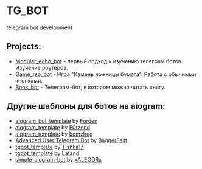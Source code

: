 # TG_BOT
telegram bot development

## Projects:

* [Modular_echo_bot](https://github.com/SergeyObukhov/tg_bot/blob/master/modular_echo_bot) - первый подход к изучению телеграм ботов. Изучение роутеров.
* [Game_rsp_bot](https://github.com/SergeyObukhov/tg_bot/blob/master/game_rsp_bot) - Игра "Камень ножницы бумага". Работа с обычными кнопками.
* [Book_bot](https://github.com/SergeyObukhov/tg_bot/blob/master/book_bot) - Телеграм-бот, в котором можно читать книгу.

## Другие шаблоны для ботов на aiogram:

* [aiogram_bot_template](https://github.com/Forden/aiogram-bot-template) by [Forden](https://github.com/Forden)
* [aiogram_template](https://github.com/F0rzend/aiogram_template) by [F0rzend](https://github.com/F0rzend)
* [aiogram_template](https://github.com/bomzheg/aiogram_template) by [bomzheg](https://github.com/bomzheg)
* [Advanced User Telegram Bot](https://github.com/BaggerFast/AdvancedUserTelegramBot) by [BaggerFast](https://github.com/BaggerFast)
* [tgbot_template](https://github.com/Tishka17/tgbot_template) by [Tishka17](https://github.com/Tishka17)
* [tgbot_template](https://github.com/Latand/tgbot_template) by [Latand](https://github.com/Latand)
* [simple-aiogram-bot](https://github.com/xALEGORx/simple-aiogram-bot) by [xALEGORx](https://github.com/xALEGORx)